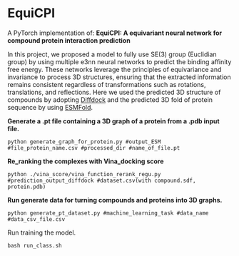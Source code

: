 # EquiCPI

A PyTorch implementation of:
**EquiCPI: A equivariant neural network for compound protein interaction prediction**

In this project, we proposed a model to fully use SE(3) group (Euclidian group) by using multiple e3nn neural networks to predict the binding affinity free energy. These networks leverage the principles of equivariance and invariance to process 3D structures, ensuring that the extracted information remains consistent regardless of transformations such as rotations, translations, and reflections.
Here we used the predicted 3D structure of compounds by adopting [Diffdock](https://github.com/gcorso/DiffDock) and the predicted 3D fold of protein sequence by using [ESMFold](https://github.com/facebookresearch/esm).



**Generate a .pt file containing a 3D graph of a protein from a .pdb input file.**<br />
~~~
python generate_graph_for_protein.py #output_ESM #file_protein_name.csv #processed_dir #name_of_file.pt
~~~
**Re_ranking the complexes with Vina_docking score**<br />
~~~
python ./vina_score/vina_function_rerank_regu.py #prediction_output_diffdock #dataset.csv(with compound.sdf, protein.pdb)
~~~
**Run generate data for turning compounds and proteins into 3D graphs.** <br /> 
~~~
python generate_pt_dataset.py #machine_learning_task #data_name #data_csv_file.csv
~~~
Run training the model. <br /> 
~~~
bash run_class.sh
~~~
